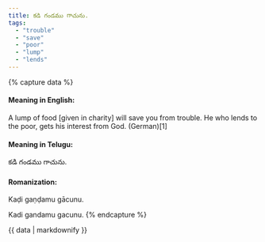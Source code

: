 ```yaml
---
title: కడి గండము గాచును.
tags:
  - "trouble"
  - "save"
  - "poor"
  - "lump"
  - "lends"
---
```


{% capture data %}
#### Meaning in English:
A lump of food [given in charity] will save you from trouble.
He who lends to the poor, gets his interest from God. (German)[1]

#### Meaning in Telugu:
కడి గండము గాచును.

#### Romanization:
Kaḍi gaṇḍamu gācunu.

Kadi gandamu gacunu.
{% endcapture %}

{{ data | markdownify }}


